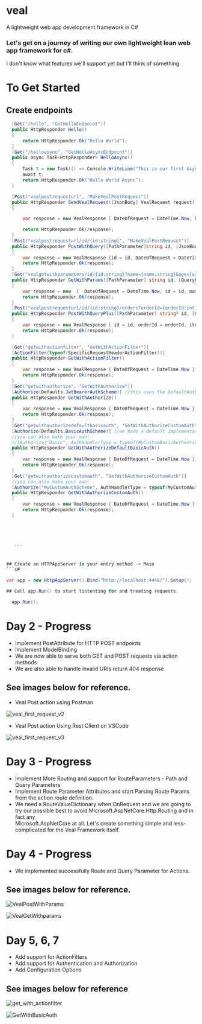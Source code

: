 # veal
A lightweight web app development framework in C#

### Let's get on a journey of writing our own lightweight lean web app framework for c#.

 I don't know what features we'll support yet but I'll think of something.

  # To Get Started
  ## Create endpoints
  ```c#
    [Get("/hello", "GetHelloEndpoint")]
    public HttpResponder Hello()
    {
        return HttpResponder.Ok("Hello World");
    }
    [Get("/helloasync", "GetHelloAsyncEndpoint")]
    public async Task<HttpResponder> HelloAsync()
    {
        Task t = new Task(() => Console.WriteLine("This is our first Async Action method"));
        await t;
        return HttpResponder.Ok("Hello World Async");
    }

    [Post("vealpostrequesturl", "MakeVealPostRequest")]
    public HttpResponder SendVealRequest([JsonBody] VealRequest request)
    {

        var response = new VealResponse { DateOfRequest = DateTime.Now, RequestItem = request };

        return HttpResponder.Ok(response);
    }
    [Post("vealpostrequesturl/id/{id:string}", "MakeVealPostRequest")]
    public HttpResponder PostWithQuery([PathParameter]string id, [JsonBody] VealRequest request)
    {
        var response = new VealResponse {id = id, DateOfRequest = DateTime.Now, RequestItem = request };
        return HttpResponder.Ok(response);
    }
    [Get("vealgetwithparameters/id/{id:string}?name={name:string}&age={age:int}", "MakeVealPostRequest")]
    public HttpResponder GetWithParams([PathParameter] string id, [QueryParameter]string name, [QueryParameter]int age)
    {
        var response = new  {  DateOfRequest = DateTime.Now, id = id, name = name, age = age };
        return HttpResponder.Ok(response);
    }
    [Post("vealpostrequesturl/id/{id:string}/orders?orderId={orderId:int}&itemId={itemId:long}", "MakeVealPostWithQueryRequest")]
    public HttpResponder PostWithQueryPlus([PathParameter] string? id, [QueryParameter] int orderId, [QueryParameter] long itemId, [JsonBody] VealRequest request)
    {
        var response = new VealResponse { id = id, orderId = orderId, itemId = itemId, DateOfRequest = DateTime.Now, RequestItem = request };
        return HttpResponder.Ok(response);
    }

    [Get("getwithactionfilter", "GetWithActionFilter")]
    [ActionFilter(typeof(SpecificRequestHeaderActionFilter))]
    public HttpResponder GetWithActionFilter()
    {
        var response = new VealResponse { DateOfRequest = DateTime.Now };
        return HttpResponder.Ok(response);
    }
    [Get("getwithauthorize", "GetWithAuthorize")]
    [Authorize(Defaults.JwtBearerAuthScheme)] //this uses the DefaultAuthHandler, we implemented JwtAuthHandler for you... you can do any other schemes yourself by impelementing the IAuthorizationFilter
    public HttpResponder GetWithAuthorize()
    {
        var response = new VealResponse { DateOfRequest = DateTime.Now };
        return HttpResponder.Ok(response);
    }
    [Get("getwithauthorizedefaultbasicauth", "GetWithAuthorizeCustomAuth")]
    [Authorize(Defaults.BasicAuthScheme)] //we made a default implementation for BasicAuth for you...
    //you can also make your own:
    //[Authorize("Basic", AuthHandlerType = typeof(MyCustomBasicAuthenticationFilter))]
    public HttpResponder GetWithAuthorizeDefaultBasicAuth()
    {
        var response = new VealResponse { DateOfRequest = DateTime.Now };
        return HttpResponder.Ok(response);
    }
    [Get("getwithauthorizecustomauth", "GetWithAuthorizeCustomAuth")]
    //you can also make your own:
    [Authorize("MyCustomAuthScheme", AuthHandlerType = typeof(MyCustomAuthenticationFilter))]
    public HttpResponder GetWithAuthorizeCustomAuth()
    {
        var response = new VealResponse { DateOfRequest = DateTime.Now };
        return HttpResponder.Ok(response);
    }





     ```
     

  ## Create an HTTPAppServer in your entry method -> Main
  ```c#
  
  var app = new HttpAppServer().Bind("http://localhost:4448/").Setup();

  ## Call app.Run() to start listenting for and treating requests.

    app.Run();

  ```

# Day 2 - Progress
 * Implement PostAttribute for HTTP POST endpoints
 * Implement ModelBinding
 * We are now able to serve both GET and POST requests via action methods
 * We are also able to handle invalid URIs return 404 response
## See images below for reference.

* Veal Post action using Postman
  
![veal_first_request_v2](https://github.com/propenster/veal/assets/51266654/073321dd-3952-4fbf-8366-40ef6f4a6acf)

* Veal Post action Using Rest Client on VSCode

![veal_first_request_v3](https://github.com/propenster/veal/assets/51266654/fb837a10-8a12-41e5-8b29-1b9ca93735d6)


# Day 3 - Progress
 * Implement More Routing and support for RouteParameters - Path and Query Parameters
 * Implement Route Parameter Attributes and start Parsing Route Params from the action route definition.
 * We need a RouteValueDictionary when OnRequest and we are going to try our possible best to avoid Microsoft.AspNetCore.Http.Routing and in fact any   
   Microsoft.AspNetCore at all. Let's create something simple and less-complicated for the Veal Framework itself.

# Day 4 - Progress
  * We implemented successfully Route and Query Parameter for Actions.
## See images below for reference.


![VealPostWithParams](https://github.com/propenster/veal/assets/51266654/ca8f38d9-a845-4f91-b26b-aec88173113b)

![VealGetWithparams](https://github.com/propenster/veal/assets/51266654/de7005f2-6a7e-40f1-bbf4-cac74578ad64)

# Day 5, 6, 7
  * Add support for ActionFilters 
  * Add support for Authentication and Authorization
  * Add Configuration Options

## See images below for reference


![get_with_actionfilter](https://github.com/propenster/veal/assets/51266654/3cdd6c94-5277-445e-9325-69769a47a407)
    
![GetWithBasicAuth](https://github.com/propenster/veal/assets/51266654/5725143b-9d96-481e-9fc4-b30b00a43704)


